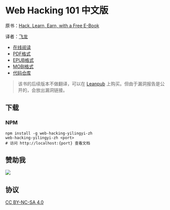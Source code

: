 # Web Hacking 101 中文版

原书：[Hack, Learn, Earn, with a Free E-Book](https://www.hackerone.com/blog/Hack-Learn-Earn-with-a-Free-E-Book)

译者：[飞龙](https://github.com/wizardforcel)

+ [在线阅读](https://webhack101.apachecn.org)
+ [PDF格式](https://www.gitbook.com/download/pdf/book/wizardforcel/web-hacking-101)
+ [EPUB格式](https://www.gitbook.com/download/epub/book/wizardforcel/web-hacking-101)
+ [MOBI格式](https://www.gitbook.com/download/mobi/book/wizardforcel/web-hacking-101)
+ [代码仓库](https://github.com/wizardforcel/web-hacking-101-zh)

> 该书的后续版本不做翻译，可以在 [Leanpub](https://leanpub.com/web-hacking-101) 上购买。但由于漏洞报告是公开的，会放出漏洞链接。

## 下载

### NPM

```
npm install -g web-hacking-yilingyi-zh
web-hacking-yilingyi-zh <port>
# 访问 http://localhost:{port} 查看文档
```

## 赞助我

![](img/qr_alipay.png)

## 协议

[CC BY-NC-SA 4.0](http://creativecommons.org/licenses/by-nc-sa/4.0/)
